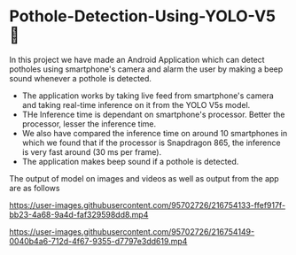 # Pothole-Detection-Using-YOLO-V5 🚀
In this project we have made an Android Application which can detect potholes using smartphone's camera and alarm the user by making a beep sound whenever a pothole is detected.

* The application works by taking live feed from smartphone's camera and taking real-time inference on it from the YOLO V5s model. 
* THe Inference time is dependant on smartphone's processor. Better the processor, lesser the inference time.
* We also have compared the inference time on around 10 smartphones in which we found that if the processor is Snapdragon 865, the inference is very fast around (30 ms per frame).
* The application makes beep sound if a pothole is detected.

The output of model on images and videos as well as output from the app are as follows




https://user-images.githubusercontent.com/95702726/216754133-ffef917f-bb23-4a68-9a4d-faf329598dd8.mp4



https://user-images.githubusercontent.com/95702726/216754149-0040b4a6-712d-4f67-9355-d7797e3dd619.mp4


